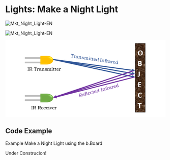 # Lights:  Make a Night Light 

![Mkt_Night_Light-EN](https://github.com/Brilliant-Labs/bboard-tutorials-cards/blob/master/2_Lights/Lights6/Mkt_Night_Light-EN.png?raw=true "Mkt_Night_Light-EN")

![Mkt_Night_Light-EN](https://github.com/Brilliant-Labs/bboard-tutorials-v3/blob/master/bboard-tutorials-cards/2_Lights/Lights6/Mkt_Night_Light-EN.png?raw=true "Mkt_Night_Light-EN")

![Magic](https://github.com/Brilliant-Labs/bboard-tutorials-v3/blob/master/ir-distance/IRpic.png?raw=true "A magician's assistant")

## Code Example

Example Make a Night Light using the b.Board

Under Construcion!
